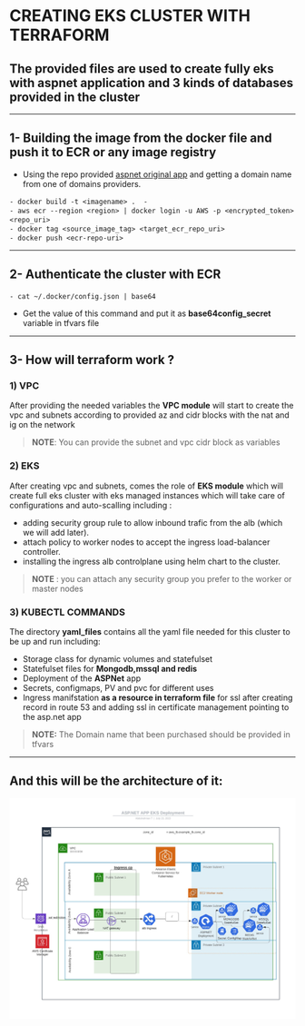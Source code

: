 # CREATING **EKS** CLUSTER WITH **TERRAFORM**
## The provided files are used to create fully eks with aspnet application and 3 kinds of databases provided in the cluster

-----

## 1- Building the image from the docker file and push it to ECR or any image registry 
- Using the repo provided [aspnet original app](https://github.com/docker/awesome-compose/tree/master/aspnet-mssql) and getting a domain name from one of domains providers.
```
- docker build -t <imagename> .  -
- aws ecr --region <region> | docker login -u AWS -p <encrypted_token> <repo_uri>  
- docker tag <source_image_tag> <target_ecr_repo_uri>  
- docker push <ecr-repo-uri>  
```
-----

## 2- Authenticate the cluster with ECR 

```
- cat ~/.docker/config.json | base64
```

- Get the value of this command and put it as **base64config_secret** variable in tfvars file

-----

## 3- How will terraform work ?
###  1\) VPC 
After providing the needed variables the **VPC module** will start to create the vpc and subnets according to provided az and cidr blocks with the nat and ig on the network
> **NOTE**: You can provide the subnet and vpc cidr block as variables


### 2\) EKS 
After creating vpc and subnets, comes the role of **EKS module** which will create full eks cluster with eks managed instances which will take care of configurations and auto-scalling including :
- adding security group rule to allow inbound trafic from the alb (which we will add later).  
- attach policy to worker nodes to accept the ingress load-balancer controller.  
- installing the ingress alb controlplane using helm chart to the cluster.  
> **NOTE** : you can attach any security group you prefer to the worker or master nodes

### 3\) KUBECTL COMMANDS
The directory **yaml_files** contains all the yaml file needed for this cluster to be up and run including:
- Storage class for dynamic volumes and statefulset 
- Statefulset files for **Mongodb,mssql and redis**
- Deployment of the **ASPNet** app
- Secrets, configmaps, PV and pvc for different uses
- Ingress manifstation **as a resource in terraform file** for ssl after creating record in route 53 and adding ssl in certificate management pointing to the asp.net app
> **NOTE:** The Domain name that been purchased should be provided in tfvars 
-----
## And this will be the architecture of it:
![](https://github.com/abdulrahman102/aspnet_terraform/blob/master/AWS%20EKS%20cluster%20by%20terraform.jpg)

